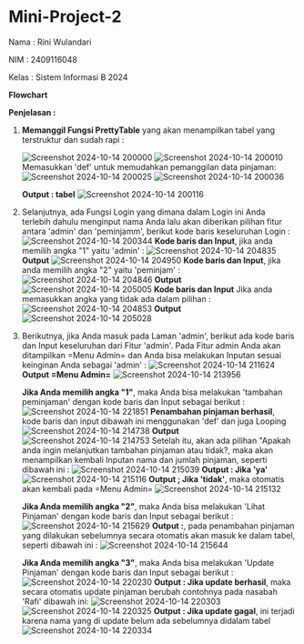 # Mini-Project-2

Nama : Rini Wulandari

NIM : 2409116048

Kelas : Sistem Informasi B 2024

**Flowchart**

**Penjelasan :**
1. **Memanggil Fungsi PrettyTable** yang akan menampilkan tabel yang terstruktur dan sudah rapi :

   ![Screenshot 2024-10-14 200000](https://github.com/user-attachments/assets/99ff9c16-40d8-41d2-9e94-eb9950666e11)
   ![Screenshot 2024-10-14 200010](https://github.com/user-attachments/assets/add25e0d-17df-4d81-b003-b0f746a6bf4d)
   Memasukkan 'def' untuk memudahkan pemanggilan data pinjaman:
   ![Screenshot 2024-10-14 200025](https://github.com/user-attachments/assets/f645de89-c200-4044-91cb-2d398a8bce71)
   ![Screenshot 2024-10-14 200036](https://github.com/user-attachments/assets/676b2044-8646-40cf-92c2-21159d76df6f)

   **Output : tabel**
   ![Screenshot 2024-10-14 200116](https://github.com/user-attachments/assets/426ca254-d292-47c5-9837-7da6fac15b54)

2. Selanjutnya, ada Fungsi Login yang dimana dalam Login ini Anda terlebih dahulu menginput nama Anda lalu akan diberikan pilihan fitur antara 'admin' dan 'peminjamm', berikut kode baris keseluruhan Login :
   ![Screenshot 2024-10-14 200344](https://github.com/user-attachments/assets/06324a96-617e-45e4-8c91-d1e730e10d98)
   **Kode baris dan Input**, jika anda memilih angka "1" yaitu 'admin' :
   ![Screenshot 2024-10-14 204835](https://github.com/user-attachments/assets/ef922d03-7f9b-43d5-93a1-87d50b941ad0)
   **Output**
   ![Screenshot 2024-10-14 204950](https://github.com/user-attachments/assets/83f80693-86a5-44f0-9c6d-cb876a18075d)
   **Kode baris dan Input**, jika anda memilih angka "2" yaitu 'peminjam' :
   ![Screenshot 2024-10-14 204846](https://github.com/user-attachments/assets/eb5cd895-8091-4aa1-8205-708ae0e28c15)
   **Output**
   ![Screenshot 2024-10-14 205005](https://github.com/user-attachments/assets/e76b7794-b809-4cc8-910f-4cfd763be20f)
   **Kode baris dan Input** Jika anda memasukkan angka yang tidak ada dalam pilihan :
   ![Screenshot 2024-10-14 204853](https://github.com/user-attachments/assets/c2f63b63-0d39-4b09-9201-0a4138f548f7)
   **Output**
   ![Screenshot 2024-10-14 205028](https://github.com/user-attachments/assets/06c9d1f9-5005-4408-9b4b-781fb157c275)

3. Berikutnya, jika Anda masuk pada Laman 'admin', berikut ada kode baris dan Input keseluruhan dari Fitur 'admin'. Pada Fitur admin Anda akan ditampilkan =Menu Admin= dan Anda bisa melakukan Inputan sesuai keinginan Anda sebagai 'admin' :
    ![Screenshot 2024-10-14 211624](https://github.com/user-attachments/assets/4640b949-2a51-411c-a895-02b4ce2a7327)
   **Output =Menu Admin=**
   ![Screenshot 2024-10-14 213956](https://github.com/user-attachments/assets/a190f5e2-7679-4f49-a9db-0c3ad82184e0)

   **Jika Anda memilih angka "1"**, maka Anda bisa melakukan 'tambahan peminjaman' dengan kode baris dan Input sebagai berikut :
   ![Screenshot 2024-10-14 221851](https://github.com/user-attachments/assets/f255c922-5119-4b76-9c21-04ce57f93a36)
   **Penambahan pinjaman berhasil**, kode baris dan input dibawah ini menggunakan 'def' dan juga Looping 
   ![Screenshot 2024-10-14 214738](https://github.com/user-attachments/assets/54830673-10f2-4962-8d9d-6745b573f828)
   **Output**
   ![Screenshot 2024-10-14 214753](https://github.com/user-attachments/assets/70cfa28b-75ab-47c5-8bd1-031a7aab25cd)
   Setelah itu, akan ada pilihan "Apakah anda ingin melanjutkan tambahan pinjaman atau tidak?, maka akan menampilkan kembali Inputan nama dan jumlah pinjaman, seperti dibawah ini :
   ![Screenshot 2024-10-14 215039](https://github.com/user-attachments/assets/663d2baf-fb89-4399-8ba3-e26f63224ba9)
   **Output : Jika 'ya'**
   ![Screenshot 2024-10-14 215116](https://github.com/user-attachments/assets/e5be2ee5-7029-4aaf-833d-7e01e0944d7d)
   **Output ; Jika 'tidak'**, maka otomatis akan kembali pada =Menu Admin=
   ![Screenshot 2024-10-14 215132](https://github.com/user-attachments/assets/55db44b2-1ee1-438d-8c22-87a6280e5e9f)

   **Jika Anda memilih angka "2"**, maka Anda bisa melakukan 'Lihat Pinjaman' dengan kode baris dan Input sebagai berikut :
   ![Screenshot 2024-10-14 215629](https://github.com/user-attachments/assets/b488f31e-8e14-48ce-8d01-64290d17ca98)
   **Output :**, pada penambahan pinjaman yang dilakukan sebelumnya secara otomatis akan masuk ke dalam tabel, seperti dibawah ini :
   ![Screenshot 2024-10-14 215644](https://github.com/user-attachments/assets/e698ea7d-9adc-4861-a0b6-0514d381396e)

    **Jika Anda memilih angka "3"**, maka Anda bisa melakukan 'Update Pinjaman' dengan kode baris dan Input sebagai berikut :
   ![Screenshot 2024-10-14 220230](https://github.com/user-attachments/assets/b87649d4-6cdc-4080-a527-f5ed0b64d40f)
   **Output : Jika update berhasil**, maka secara otomatis update pinjaman berubah contohnya pada nasabah 'Rafi' dibawah ini:
   ![Screenshot 2024-10-14 220303](https://github.com/user-attachments/assets/2375b691-f4c1-40cb-99f3-34bda0063675)
   ![Screenshot 2024-10-14 220325](https://github.com/user-attachments/assets/3deac43c-d609-4efd-b7d7-c2d1b293a9e4)
   **Output : Jika update gagal**, ini terjadi karena nama yang di update belum ada sebelumnya didalam tabel
   ![Screenshot 2024-10-14 220334](https://github.com/user-attachments/assets/3c0d1d35-b484-4dd8-b0f0-2f935a2a7719)



   






   
   





   












